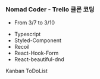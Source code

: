 ### Nomad Coder - Trello 클론 코딩

- From 3/7 to 3/10

* Typescript
* Styled-Component
* Recoil
* React-Hook-Form
* React-beautiful-dnd

Kanban ToDoList
